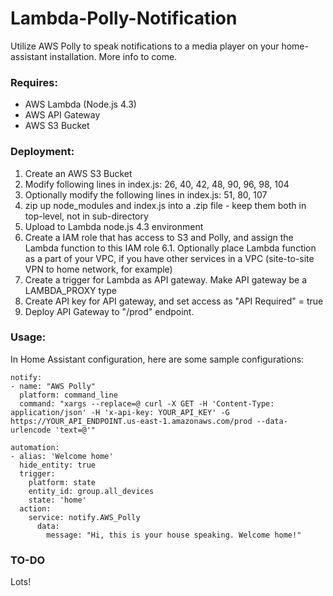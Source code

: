 # Lambda-Polly-Notification
Utilize AWS Polly to speak notifications to a media player on your home-assistant installation. More info to come.

### Requires:
* AWS Lambda (Node.js 4.3)
* AWS API Gateway
* AWS S3 Bucket

### Deployment:
1. Create an AWS S3 Bucket
2. Modify following lines in index.js: 26, 40, 42, 48, 90, 96, 98, 104
3. Optionally modify the following lines in index.js: 51, 80, 107
4. zip up node_modules and index.js into a .zip file - keep them both in top-level, not in sub-directory
5. Upload to Lambda node.js 4.3 environment
6. Create a IAM role that has access to S3 and Polly, and assign the Lambda function to this IAM role
6.1. Optionally place Lambda function as a part of your VPC, if you have other services in a VPC (site-to-site VPN to home network, for example)
7. Create a trigger for Lambda as API gateway. Make API gateway be a LAMBDA_PROXY type
8. Create API key for API gateway, and set access as "API Required" = true
9. Deploy API Gateway to "/prod" endpoint.

### Usage:
In Home Assistant configuration, here are some sample configurations:

```
notify:
- name: "AWS Polly"
  platform: command_line
  command: "xargs --replace=@ curl -X GET -H 'Content-Type: application/json' -H 'x-api-key: YOUR_API_KEY' -G https://YOUR_API_ENDPOINT.us-east-1.amazonaws.com/prod --data-urlencode 'text=@'"

automation:
- alias: 'Welcome home'
  hide_entity: true
  trigger:
    platform: state
    entity_id: group.all_devices
    state: 'home'
  action:
    service: notify.AWS_Polly
      data:
        message: "Hi, this is your house speaking. Welcome home!"
```

### TO-DO
Lots!
